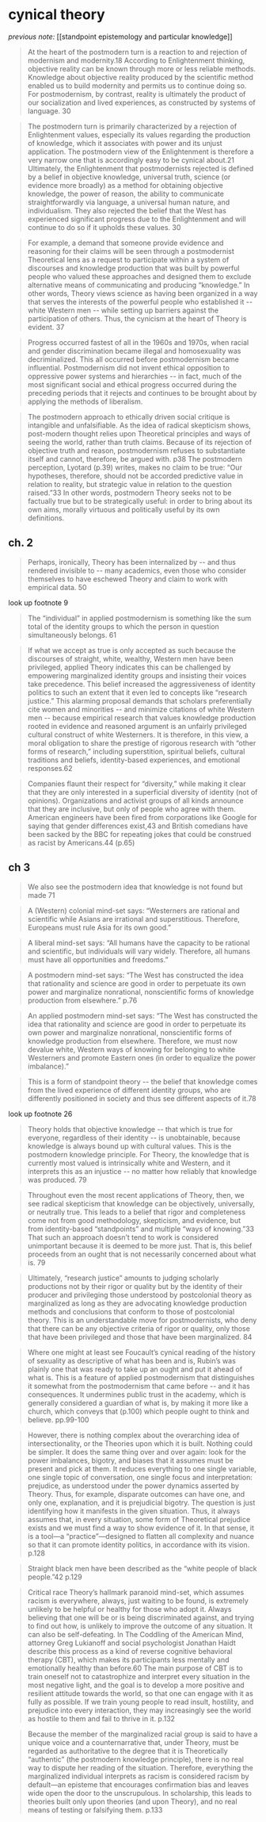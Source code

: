 # cynical theory

_previous note:_ [[standpoint epistemology and particular knowledge]]

>At the heart of the postmodern turn is a reaction to and rejection of modernism and modernity.18 According to Enlightenment thinking, objective reality can be known through more or less reliable methods. Knowledge about objective reality produced by the scientific method enabled us to build modernity and permits us to continue doing so. For postmodernism, by contrast, reality is ultimately the product of our socialization and lived experiences, as constructed by systems of language. 30

> The postmodern turn is primarily characterized by a rejection of Enlightenment values, especially its values regarding the production of knowledge, which it associates with power and its unjust application. The postmodern view of the Enlightenment is therefore a very narrow one that is accordingly easy to be cynical about.21 Ultimately, the Enlightenment that postmodernists rejected is defined by a belief in objective knowledge, universal truth, science (or evidence more broadly) as a method for obtaining objective knowledge, the power of reason, the ability to communicate straightforwardly via language, a universal human nature, and individualism. They also rejected the belief that the West has experienced significant progress due to the Enlightenment and will continue to do so if it upholds these values. 30

>For example, a demand that someone provide evidence and reasoning for their claims will be seen through a postmodernist Theoretical lens as a request to participate within a system of discourses and knowledge production that was built by powerful people who valued these approaches and designed them to exclude alternative means of communicating and producing “knowledge.” In other words, Theory views science as having been organized in a way that serves the interests of the powerful people who established it -- white Western men -- while setting up barriers against the participation of others. Thus, the cynicism at the heart of Theory is evident. 37

>Progress occurred fastest of all in the 1960s and 1970s, when racial and gender discrimination became illegal and homosexuality was decriminalized. This all occurred before postmodernism became influential. Postmodernism did not invent ethical opposition to oppressive power systems and hierarchies -- in fact, much of the most significant social and ethical progress occurred during the preceding periods that it rejects and continues to be brought about by applying the methods of liberalism. 

>The postmodern approach to ethically driven social critique is intangible and unfalsifiable. As the idea of radical skepticism shows, post-modern thought relies upon Theoretical principles and ways of seeing the world, rather than truth claims. Because of its rejection of objective truth and reason, postmodernism refuses to substantiate itself and cannot, therefore, be argued with. p38 The postmodern perception, Lyotard (p.39) writes, makes no claim to be true: “Our hypotheses, therefore, should not be accorded predictive value in relation to reality, but strategic value in relation to the question raised.”33 In other words, postmodern Theory seeks not to be factually true but to be strategically useful: in order to bring about its own aims, morally virtuous and politically useful by its own definitions. 

## ch. 2

>Perhaps, ironically, Theory has been internalized by -- and thus rendered invisible to -- many academics, even those who consider themselves to have eschewed Theory and claim to work with empirical data. 50

look up footnote 9

>The “individual” in applied postmodernism is something like the sum total of the identity groups to which the person in question simultaneously belongs. 61

>If what we accept as true is only accepted as such because the discourses of straight, white, wealthy, Western men have been privileged, applied Theory indicates this can be challenged by empowering marginalized identity groups and insisting their voices take precedence. This belief increased the aggressiveness of identity politics to such an extent that it even led to concepts like “research justice.” This alarming proposal demands that scholars preferentially cite women and minorities -- and minimize citations of white Western men -- because empirical research that values knowledge production rooted in evidence and reasoned argument is an unfairly privileged cultural construct of white Westerners. It is therefore, in this view, a moral obligation to share the prestige of rigorous research with “other forms of research,” including superstition, spiritual beliefs, cultural traditions and beliefs, identity-based experiences, and emotional responses.62

>Companies flaunt their respect for “diversity,” while making it clear that they are only interested in a superficial diversity of identity (not of opinions). Organizations and activist groups of all kinds announce that they are inclusive, but only of people who agree with them. American engineers have been fired from corporations like Google for saying that gender differences exist,43 and British comedians have been sacked by the BBC for repeating jokes that could be construed as racist by Americans.44 (p.65)

## ch 3

>We also see the postmodern idea that knowledge is not found but made 71

>A	(Western) colonial mind-set says: “Westerners are rational and scientific while Asians are irrational and superstitious. Therefore, Europeans must rule Asia for its own good.” 

>A liberal mind-set says: “All humans have the capacity to be rational and scientific, but individuals will vary widely. Therefore, all humans must have all opportunities and freedoms.” 

>A postmodern mind-set says: “The West has constructed the idea that rationality and science are good in order to perpetuate its own power and marginalize nonrational, nonscientific forms of knowledge production from elsewhere.” p.76

>An applied postmodern mind-set says: “The West has constructed the idea that rationality and science are good in order to perpetuate its own power and marginalize nonrational, nonscientific forms of knowledge production from elsewhere. Therefore, we must now devalue white, Western ways of knowing for belonging to white Westerners and promote Eastern ones (in order to equalize the power imbalance).” 

>This is a form of standpoint theory -- the belief that knowledge comes from the lived experience of different identity groups, who are differently positioned in society and thus see different aspects of it.78 

look up footnote 26

>Theory holds that objective knowledge -- that which is true for everyone, regardless of their identity -- is unobtainable, because knowledge is always bound up with cultural values. This is the postmodern knowledge principle. For Theory, the knowledge that is currently most valued is intrinsically white and Western, and it interprets this as an injustice -- no matter how reliably that knowledge was produced. 79

>Throughout even the most recent applications of Theory, then, we see radical skepticism that knowledge can be objectively, universally, or neutrally true. This leads to a belief that rigor and completeness come not from good methodology, skepticism, and evidence, but from identity-based “standpoints” and multiple “ways of knowing.”33 That such an approach doesn’t tend to work is considered unimportant because it is deemed to be more just. That is, this belief proceeds from an ought that is not necessarily concerned about what is. 79

>Ultimately, “research justice” amounts to judging scholarly productions not by their rigor or quality but by the identity of their producer and privileging those understood by postcolonial theory as marginalized as long as they are advocating knowledge production methods and conclusions that conform to those of postcolonial theory. This is an understandable move for postmodernists, who deny that there can be any objective criteria of rigor or quality, only those that have been privileged and those that have been marginalized. 84

>Where one might at least see Foucault’s cynical reading of the history of sexuality as descriptive of what has been and is, Rubin’s was plainly one that was ready to take up an ought and put it ahead of what is. This is a feature of applied postmodernism that distinguishes it somewhat from the postmodernism that came before -- and it has consequences. It undermines public trust in the academy, which is generally considered a guardian of what is, by making it more like a church, which conveys that (p.100) which people ought to think and believe. pp.99-100


>However, there is nothing complex about the overarching idea of intersectionality, or the Theories upon which it is built. Nothing could be simpler. It does the same thing over and over again: look for the power imbalances, bigotry, and biases that it assumes must be present and pick at them. It reduces everything to one single variable, one single topic of conversation, one single focus and interpretation: prejudice, as understood under the power dynamics asserted by Theory. Thus, for example, disparate outcomes can have one, and only one, explanation, and it is prejudicial bigotry. The question is just identifying how it manifests in the given situation. Thus, it always assumes that, in every situation, some form of Theoretical prejudice exists and we must find a way to show evidence of it. In that sense, it is a tool—a “practice”—designed to flatten all complexity and nuance so that it can promote identity politics, in accordance with its vision. 
p.128

>Straight black men have been described as the “white people of black people.”42 
p.129

>Critical race Theory’s hallmark paranoid mind-set, which assumes racism is everywhere, always, just waiting to be found, is extremely unlikely to be helpful or healthy for those who adopt it. Always believing that one will be or is being discriminated against, and trying to find out how, is unlikely to improve the outcome of any situation. It can also be self-defeating. In The Coddling of the American Mind, attorney Greg Lukianoff and social psychologist Jonathan Haidt describe this process as a kind of reverse cognitive behavioral therapy (CBT), which makes its participants less mentally and emotionally healthy than before.60 The main purpose of CBT is to train oneself not to catastrophize and interpret every situation in the most negative light, and the goal is to develop a more positive and resilient attitude towards the world, so that one can engage with it as fully as possible. If we train young people to read insult, hostility, and prejudice into every interaction, they may increasingly see the world as hostile to them and fail to thrive in it. 
p.132


>Because the member of the marginalized racial group is said to have a unique voice and a counternarrative that, under Theory, must be regarded as authoritative to the degree that it is Theoretically “authentic” (the postmodern knowledge principle), there is no real way to dispute her reading of the situation. Therefore, everything the marginalized individual interprets as racism is considered racism by default—an episteme that encourages confirmation bias and leaves wide open the door to the unscrupulous. In scholarship, this leads to theories built only upon theories (and upon Theory), and no real means of testing or falsifying them. p.133




